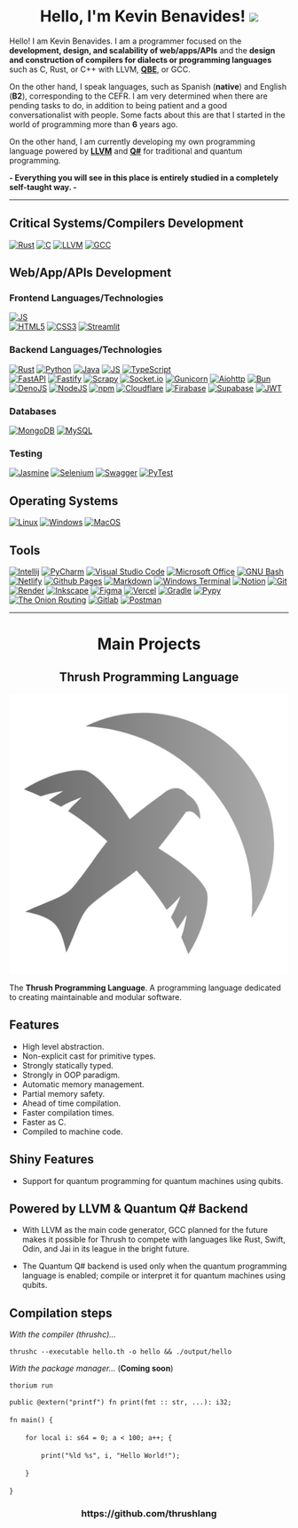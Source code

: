 <h1 align="center">
Hello, I'm Kevin Benavides!
	<a href="https://github.com/DevCheckOG" target="_self">
		<img src="https://media.giphy.com/media/hvRJCLFzcasrR4ia7z/giphy.gif" width="30">
	</a>
</h1>

Hello! I am Kevin Benavides. I am a programmer focused on the **development, design, and scalability of web/apps/APIs** and the **design and construction of compilers for dialects or programming languages** ​​such as C, Rust, or C++ with LLVM, **[QBE](https://c9x.me/compile/)**, or GCC.

On the other hand, I speak languages, such as Spanish (**native**) and English (**B2**), corresponding to the CEFR. I am very determined when there are pending tasks to do, in addition to being patient and a good conversationalist with people.
Some facts about this are that I started in the world of programming more than **6** years ago.

On the other hand, I am currently developing my own programming language powered by **[LLVM](https://llvm.org/)** and **[Q#](https://learn.microsoft.com/en-us/azure/quantum/)** for traditional and quantum programming.

**- Everything you will see in this place is entirely studied in a completely self-taught way. -**

--------------------------------------------

## Critical Systems/Compilers Development

<p>
   <a href="https://github.com/DevCheckOG"><img alt="Rust" src="https://a11ybadges.com/badge?logo=rust"></a>
   <a href="https://github.com/DevCheckOG"><img alt="C" src="https://a11ybadges.com/badge?logo=c"></a>	
   <a href="https://github.com/DevCheckOG"><img alt="LLVM" src="https://a11ybadges.com/badge?logo=llvm"></a>
   <a href="https://github.com/DevCheckOG"><img alt="GCC" src="https://a11ybadges.com/badge?logo=gnu&text=GCC&badgeColor=262D3A"></a>
</p>

## Web/App/APIs Development

### Frontend Languages/Technologies

<p>
    <a href="https://github.com/DevCheckOG"><img alt="JS" src="https://a11ybadges.com/badge?logo=javascript"></a>
    <br>
    <a href="https://github.com/DevCheckOG"><img alt="HTML5" src="https://a11ybadges.com/badge?logo=html5"></a>
    <a href="https://github.com/DevCheckOG"><img alt="CSS3" src="https://a11ybadges.com/badge?logo=css3"></a>
    <a href="https://github.com/DevCheckOG"><img alt="Streamlit" src="https://img.shields.io/badge/Streamlit-%23FE4B4B.svg?style=for-the-badge&logo=streamlit&logoColor=white"></a>
</p>

### Backend Languages/Technologies

<p>
    <a href="https://github.com/DevCheckOG"><img alt="Rust" src="https://a11ybadges.com/badge?logo=rust"></a>		
    <a href="https://github.com/DevCheckOG"><img alt="Python" src="https://a11ybadges.com/badge?logo=python"></a>
    <a href="https://github.com/DevCheckOG"><img alt="Java" src="https://a11ybadges.com/badge?logo=java"></a>
    <a href="https://github.com/DevCheckOG"><img alt="JS" src="https://a11ybadges.com/badge?logo=javascript"></a>
    <a href="https://github.com/DevCheckOG"><img alt="TypeScript" src="https://a11ybadges.com/badge?logo=typescript"></a>
    <br>		
    <a href="https://github.com/DevCheckOG"><img alt="FastAPI" src="https://img.shields.io/badge/FastAPI-005571?style=for-the-badge&logo=fastapi"></a>
    <a href="https://github.com/DevCheckOG"><img alt="Fastify" src="https://img.shields.io/badge/fastify-%23000000.svg?style=for-the-badge&logo=fastify&logoColor=white"></a>
    <a href="https://github.com/DevCheckOG"><img alt="Scrapy" src="https://img.shields.io/badge/scrapy-%2360a839.svg?style=for-the-badge&logo=scrapy&logoColor=d1d2d3"></a>
    <a href="https://github.com/DevCheckOG"><img alt="Socket.io" src="https://img.shields.io/badge/Socket.io-black?style=for-the-badge&logo=socket.io&badgeColor=010101"></a>
    <a href="https://github.com/DevCheckOG"><img alt="Gunicorn" src="https://img.shields.io/badge/gunicorn-%298729.svg?style=for-the-badge&logo=gunicorn&logoColor=white"></a>
    <a href="https://github.com/DevCheckOG"><img alt="Aiohttp" src="https://img.shields.io/badge/iohttp-%232C5bb4.svg?style=for-the-badge&logo=aiohttp&logoColor=white"></a>
    <a href="https://github.com/DevCheckOG"><img alt="Bun" src="https://img.shields.io/badge/Bun-%23000000.svg?style=for-the-badge&logo=bun&logoColor=white"></a>	
    <a href="https://github.com/DevCheckOG"><img alt="DenoJS" src="https://img.shields.io/badge/deno%20js-000000?style=for-the-badge&logo=deno&logoColor=white"></a>	
    <a href="https://github.com/DevCheckOG"><img alt="NodeJS" src="https://img.shields.io/badge/node.js-6DA55F?style=for-the-badge&logo=node.js&logoColor=white"></a>
    <a href="https://github.com/DevCheckOG"><img alt="npm" src="https://img.shields.io/badge/NPM-%23CB3837.svg?style=for-the-badge&logo=npm&logoColor=white"></a>	 
    <a href="https://github.com/DevCheckOG"><img alt="Cloudflare" src="https://img.shields.io/badge/Cloudflare-F38020?style=for-the-badge&logo=Cloudflare&logoColor=white"></a>
    <a href="https://github.com/DevCheckOG"><img alt="Firabase" src="https://img.shields.io/badge/firebase-a08021?style=for-the-badge&logo=firebase&logoColor=ffcd34"></a>	
    <a href="https://github.com/DevCheckOG"><img alt="Supabase" src="https://img.shields.io/badge/Supabase-3ECF8E?style=for-the-badge&logo=supabase&logoColor=white"></a>	
    <a href="https://github.com/DevCheckOG"><img alt="JWT" src="https://img.shields.io/badge/JWT-black?style=for-the-badge&logo=JSON%20web%20tokens"></a>	
</p>

### Databases

<p>
   <a href="https://github.com/DevCheckOG"><img alt="MongoDB" src="https://img.shields.io/badge/MongoDB-4EA94B?style=for-the-badge&logo=mongodb&logoColor=white"></a>
   <a href="https://github.com/DevCheckOG"><img alt="MySQL" src="https://img.shields.io/badge/mysql-4479A1.svg?style=for-the-badge&logo=mysql&logoColor=white"></a>
</p>

### Testing 

<p>
   <a href="https://github.com/DevCheckOG"><img alt="Jasmine" src="https://img.shields.io/badge/-Jasmine-%238A4182?style=for-the-badge&logo=Jasmine&logoColor=white"></a>
   <a href="https://github.com/DevCheckOG"><img alt="Selenium" src="https://img.shields.io/badge/-selenium-%43B02A?style=for-the-badge&logo=selenium&logoColor=white"></a>
   <a href="https://github.com/DevCheckOG"><img alt="Swagger" src="https://img.shields.io/badge/-Swagger-%23Clojure?style=for-the-badge&logo=swagger&logoColor=white"></a>
   <a href="https://github.com/DevCheckOG"><img alt="PyTest" src="https://img.shields.io/badge/pytest-%23ffffff.svg?style=for-the-badge&logo=pytest&logoColor=2f9fe3"></a>
</p>

## Operating Systems

<p>
  <a href="https://github.com/DevCheckOG"><img alt="Linux" src="https://img.shields.io/badge/Linux-FCC624?style=for-the-badge&logo=linux&logoColor=black"></a>	
  <a href="https://github.com/DevCheckOG"><img alt="Windows" src="https://img.shields.io/badge/Windows-0078D6?style=for-the-badge&logo=windows&logoColor=white"></a>	
   <a href="https://github.com/DevCheckOG"><img alt="MacOS" src="https://img.shields.io/badge/mac%20os-000000?style=for-the-badge&logo=macos&logoColor=F0F0F0"></a>	
</p>

## Tools

<p>
    <a href="https://github.com/DevCheckOG"><img alt="Intellij" src="https://img.shields.io/badge/IntelliJ_IDEA-000000.svg?style=for-the-badge&logo=intellij-idea&logoColor=white"></a>
    <a href="https://github.com/DevCheckOG"><img alt="PyCharm" src="https://img.shields.io/badge/pycharm-143?style=for-the-badge&logo=pycharm&logoColor=black&color=black&labelColor=green"></a>
    <a href="https://github.com/DevCheckOG"><img alt="Visual Studio Code" src="https://img.shields.io/badge/Visual_Studio_Code-0078D4?style=for-the-badge&logo=visual%20studio%20code&logoColor=white"></a>
    <a href="https://github.com/DevCheckOG"><img alt="Microsoft Office" src="https://img.shields.io/badge/Microsoft_Office-D83B01?style=for-the-badge&logo=microsoft-office&logoColor=white"></a>
    <a href="https://github.com/DevCheckOG"><img alt="GNU Bash" src="https://img.shields.io/badge/GNU%20Bash-4EAA25?style=for-the-badge&logo=GNU%20Bash&logoColor=white"></a>
    <a href="https://github.com/DevCheckOG"><img alt="Netlify" src="https://img.shields.io/badge/netlify-%23000000.svg?style=for-the-badge&logo=netlify&logoColor=#00C7B7"></a>
    <a href="https://github.com/DevCheckOG"><img alt="Github Pages" src="https://img.shields.io/badge/github%20pages-121013?style=for-the-badge&logo=github&logoColor=white"></a>
    <a href="https://github.com/DevCheckOG"><img alt="Markdown" src="https://img.shields.io/badge/markdown-%23000000.svg?style=for-the-badge&logo=markdown&logoColor=white"></a>
    <a href="https://github.com/DevCheckOG"><img alt="Windows Terminal" src="https://img.shields.io/badge/Windows%20Terminal-%234D4D4D.svg?style=for-the-badge&logo=windows-terminal&logoColor=white"></a>
    <a href="https://github.com/DevCheckOG"><img alt="Notion" src="https://img.shields.io/badge/Notion-%23000000.svg?style=for-the-badge&logo=notion&logoColor=white"></a>	
    <a href="https://github.com/DevCheckOG"><img alt="Git" src="https://img.shields.io/badge/git-%23F05033.svg?style=for-the-badge&logo=git&logoColor=white"></a>	
    <a href="https://github.com/DevCheckOG"><img alt="Render" src="https://img.shields.io/badge/Render-%46E3B7.svg?style=for-the-badge&logo=render&logoColor=white"></a>
    <a href="https://github.com/DevCheckOG"><img alt="Inkscape" src="https://img.shields.io/badge/Inkscape-e0e0e0?style=for-the-badge&logo=inkscape&logoColor=080A13"></a>
    <a href="https://github.com/DevCheckOG"><img alt="Figma" src="https://img.shields.io/badge/figma-%23F24E1E.svg?style=for-the-badge&logo=figma&logoColor=white"></a>
    <a href="https://github.com/DevCheckOG"><img alt="Vercel" src="https://img.shields.io/badge/vercel-%23000000.svg?style=for-the-badge&logo=vercel&logoColor=white"></a>	
    <a href="https://github.com/DevCheckOG"><img alt="Gradle" src="https://img.shields.io/badge/Gradle-02303A.svg?style=for-the-badge&logo=Gradle&logoColor=white"></a>
    <a href="https://github.com/DevCheckOG"><img alt="Pypy" src="https://img.shields.io/badge/pypi-%23ececec.svg?style=for-the-badge&logo=pypi&logoColor=1f73b7"></a>
    <a href="https://github.com/DevCheckOG"><img alt="The Onion Routing" src="https://img.shields.io/badge/tor-%237E4798.svg?style=for-the-badge&logo=tor-project&logoColor=white"></a>
    <a href="https://github.com/DevCheckOG"><img alt="Gitlab" src="https://img.shields.io/badge/gitlab-%23181717.svg?style=for-the-badge&logo=gitlab&logoColor=white"></a>
    <a href="https://github.com/DevCheckOG"><img alt="Postman" src="https://img.shields.io/badge/Postman-FF6C37?style=for-the-badge&logo=postman&logoColor=white"></a>
</p>

--------------------------------------------

<h1 align="center">Main Projects</h1>

<h2 align= "center">Thrush Programming Language</h2>

<p align="center">
  <img src= "https://github.com/thrushlang/.github/blob/main/assets/thrushlang-v1.0.png" alt= "logo" style= "width: 1hv; height: 1hv;"> </img>
</p>

The **Thrush Programming Language**. A programming language dedicated to creating maintainable and modular software.

## Features 

- High level abstraction.
- Non-explicit cast for primitive types.
- Strongly statically typed.
- Strongly in OOP paradigm.
- Automatic memory management.
- Partial memory safety.
- Ahead of time compilation.
- Faster compilation times.
- Faster as C.
- Compiled to machine code.

## Shiny Features

- Support for quantum programming for quantum machines using qubits.

## Powered by LLVM & Quantum Q# Backend

- With LLVM as the main code generator, GCC planned for the future makes it possible for Thrush to compete with languages like Rust, Swift, Odin, and Jai in its league in the bright future.
  
- The Quantum Q# backend is used only when the quantum programming language is enabled; compile or interpret it for quantum machines using qubits.

## Compilation steps

*With the compiler (thrushc)...*
```console
thrushc --executable hello.th -o hello && ./output/hello
```

*With the package manager...* (**Coming soon**)
```console
thorium run
```

```
public @extern("printf") fn print(fmt :: str, ...): i32;

fn main() {

    for local i: s64 = 0; a < 100; a++; {

        print("%ld %s", i, "Hello World!");
  
    } 

}
```

<h3 align="center">https://github.com/thrushlang</h3>
<br/>
